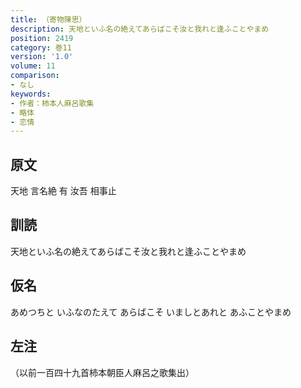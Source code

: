 ```yaml
---
title: （寄物陳思）
description: 天地といふ名の絶えてあらばこそ汝と我れと逢ふことやまめ
position: 2419
category: 巻11
version: '1.0'
volume: 11
comparison:
- なし
keywords:
- 作者：柿本人麻呂歌集
- 略体
- 恋情
---
```


## 原文

天地 言名絶 有 汝吾 相事止

## 訓読

天地といふ名の絶えてあらばこそ汝と我れと逢ふことやまめ

## 仮名

あめつちと いふなのたえて あらばこそ いましとあれと あふことやまめ

## 左注

（以前一百四十九首柿本朝臣人麻呂之歌集出）
